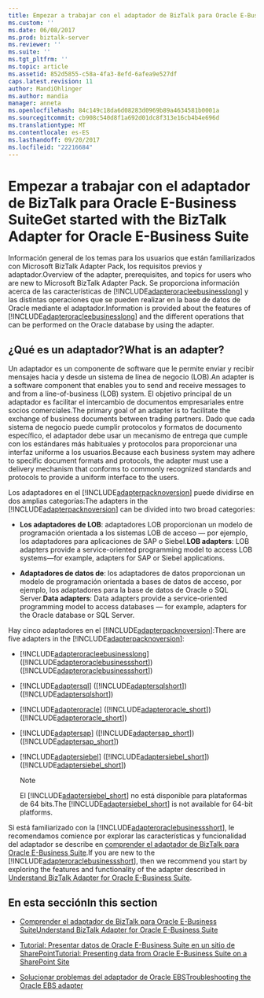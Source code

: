 ```yaml
---
title: Empezar a trabajar con el adaptador de BizTalk para Oracle E-Business Suite | Documentos de Microsoft
ms.custom: ''
ms.date: 06/08/2017
ms.prod: biztalk-server
ms.reviewer: ''
ms.suite: ''
ms.tgt_pltfrm: ''
ms.topic: article
ms.assetid: 852d5855-c58a-4fa3-8efd-6afea9e527df
caps.latest.revision: 11
author: MandiOhlinger
ms.author: mandia
manager: anneta
ms.openlocfilehash: 84c149c18da6d08283d0969b89a4634581b0001a
ms.sourcegitcommit: cb908c540d8f1a692d01dc8f313e16cb4b4e696d
ms.translationtype: MT
ms.contentlocale: es-ES
ms.lasthandoff: 09/20/2017
ms.locfileid: "22216684"
---
```

# <a name="get-started-with-the-biztalk-adapter-for-oracle-e-business-suite"></a><span data-ttu-id="c8510-102">Empezar a trabajar con el adaptador de BizTalk para Oracle E-Business Suite</span><span class="sxs-lookup"><span data-stu-id="c8510-102">Get started with the BizTalk Adapter for Oracle E-Business Suite</span></span>
<span data-ttu-id="c8510-103">Información general de los temas para los usuarios que están familiarizados con Microsoft BizTalk Adapter Pack, los requisitos previos y adaptador.</span><span class="sxs-lookup"><span data-stu-id="c8510-103">Overview of the adapter, prerequisites, and topics for users who are new to Microsoft BizTalk Adapter Pack.</span></span> <span data-ttu-id="c8510-104">Se proporciona información acerca de las características de [!INCLUDE[adapteroracleebusinesslong](../../includes/adapteroracleebusinesslong-md.md)] y las distintas operaciones que se pueden realizar en la base de datos de Oracle mediante el adaptador.</span><span class="sxs-lookup"><span data-stu-id="c8510-104">Information is provided about the features of [!INCLUDE[adapteroracleebusinesslong](../../includes/adapteroracleebusinesslong-md.md)] and the different operations that can be performed on the Oracle database by using the adapter.</span></span>  
  
## <a name="what-is-an-adapter"></a><span data-ttu-id="c8510-105">¿Qué es un adaptador?</span><span class="sxs-lookup"><span data-stu-id="c8510-105">What is an adapter?</span></span>  
  
 <span data-ttu-id="c8510-106">Un adaptador es un componente de software que le permite enviar y recibir mensajes hacia y desde un sistema de línea de negocio (LOB).</span><span class="sxs-lookup"><span data-stu-id="c8510-106">An adapter is a software component that enables you to send and receive messages to and from a line-of-business (LOB) system.</span></span> <span data-ttu-id="c8510-107">El objetivo principal de un adaptador es facilitar el intercambio de documentos empresariales entre socios comerciales.</span><span class="sxs-lookup"><span data-stu-id="c8510-107">The primary goal of an adapter is to facilitate the exchange of business documents between trading partners.</span></span> <span data-ttu-id="c8510-108">Dado que cada sistema de negocio puede cumplir protocolos y formatos de documento específico, el adaptador debe usar un mecanismo de entrega que cumple con los estándares más habituales y protocolos para proporcionar una interfaz uniforme a los usuarios.</span><span class="sxs-lookup"><span data-stu-id="c8510-108">Because each business system may adhere to specific document formats and protocols, the adapter must use a delivery mechanism that conforms to commonly recognized standards and protocols to provide a uniform interface to the users.</span></span>  
  
 <span data-ttu-id="c8510-109">Los adaptadores en el [!INCLUDE[adapterpacknoversion](../../includes/adapterpacknoversion-md.md)] puede dividirse en dos amplias categorías:</span><span class="sxs-lookup"><span data-stu-id="c8510-109">The adapters in the [!INCLUDE[adapterpacknoversion](../../includes/adapterpacknoversion-md.md)] can be divided into two broad categories:</span></span>  
  
-   <span data-ttu-id="c8510-110">**Los adaptadores de LOB**: adaptadores LOB proporcionan un modelo de programación orientada a los sistemas LOB de acceso — por ejemplo, los adaptadores para aplicaciones de SAP o Siebel.</span><span class="sxs-lookup"><span data-stu-id="c8510-110">**LOB adapters**: LOB adapters provide a service-oriented programming model to access LOB systems—for example, adapters for SAP or Siebel applications.</span></span>  
  
-   <span data-ttu-id="c8510-111">**Adaptadores de datos de**: los adaptadores de datos proporcionan un modelo de programación orientada a bases de datos de acceso, por ejemplo, los adaptadores para la base de datos de Oracle o SQL Server.</span><span class="sxs-lookup"><span data-stu-id="c8510-111">**Data adapters**: Data adapters provide a service-oriented programming model to access databases — for example, adapters for the Oracle database or SQL Server.</span></span>  
  
 <span data-ttu-id="c8510-112">Hay cinco adaptadores en el [!INCLUDE[adapterpacknoversion](../../includes/adapterpacknoversion-md.md)]:</span><span class="sxs-lookup"><span data-stu-id="c8510-112">There are five adapters in the [!INCLUDE[adapterpacknoversion](../../includes/adapterpacknoversion-md.md)]:</span></span>  
  
-   [!INCLUDE[adapteroracleebusinesslong](../../includes/adapteroracleebusinesslong-md.md)]<span data-ttu-id="c8510-113"> ([!INCLUDE[adapteroraclebusinessshort](../../includes/adapteroraclebusinessshort-md.md)])</span><span class="sxs-lookup"><span data-stu-id="c8510-113"> ([!INCLUDE[adapteroraclebusinessshort](../../includes/adapteroraclebusinessshort-md.md)])</span></span>  
  
-   [!INCLUDE[adaptersql](../../includes/adaptersql-md.md)]<span data-ttu-id="c8510-114"> ([!INCLUDE[adaptersqlshort](../../includes/adaptersqlshort-md.md)])</span><span class="sxs-lookup"><span data-stu-id="c8510-114"> ([!INCLUDE[adaptersqlshort](../../includes/adaptersqlshort-md.md)])</span></span>  
  
-   [!INCLUDE[adapteroracle](../../includes/adapteroracle-md.md)]<span data-ttu-id="c8510-115"> ([!INCLUDE[adapteroracle_short](../../includes/adapteroracle-short-md.md)])</span><span class="sxs-lookup"><span data-stu-id="c8510-115"> ([!INCLUDE[adapteroracle_short](../../includes/adapteroracle-short-md.md)])</span></span>  
  
-   [!INCLUDE[adaptersap](../../includes/adaptersap-md.md)]<span data-ttu-id="c8510-116"> ([!INCLUDE[adaptersap_short](../../includes/adaptersap-short-md.md)])</span><span class="sxs-lookup"><span data-stu-id="c8510-116"> ([!INCLUDE[adaptersap_short](../../includes/adaptersap-short-md.md)])</span></span>  
  
-   [!INCLUDE[adaptersiebel](../../includes/adaptersiebel-md.md)]<span data-ttu-id="c8510-117"> ([!INCLUDE[adaptersiebel_short](../../includes/adaptersiebel-short-md.md)])</span><span class="sxs-lookup"><span data-stu-id="c8510-117"> ([!INCLUDE[adaptersiebel_short](../../includes/adaptersiebel-short-md.md)])</span></span>  
  
    > [!NOTE]
    >  <span data-ttu-id="c8510-118">El [!INCLUDE[adaptersiebel_short](../../includes/adaptersiebel-short-md.md)] no está disponible para plataformas de 64 bits.</span><span class="sxs-lookup"><span data-stu-id="c8510-118">The [!INCLUDE[adaptersiebel_short](../../includes/adaptersiebel-short-md.md)] is not available for 64-bit platforms.</span></span>  
  
 <span data-ttu-id="c8510-119">Si está familiarizado con la [!INCLUDE[adapteroraclebusinessshort](../../includes/adapteroraclebusinessshort-md.md)], le recomendamos comience por explorar las características y funcionalidad del adaptador se describe en [comprender el adaptador de BizTalk para Oracle E-Business Suite](../../adapters-and-accelerators/adapter-oracle-ebs/understand-biztalk-adapter-for-oracle-e-business-suite.md).</span><span class="sxs-lookup"><span data-stu-id="c8510-119">If you are new to the [!INCLUDE[adapteroraclebusinessshort](../../includes/adapteroraclebusinessshort-md.md)], then we recommend you start by exploring the features and functionality of the adapter described in [Understand BizTalk Adapter for Oracle E-Business Suite](../../adapters-and-accelerators/adapter-oracle-ebs/understand-biztalk-adapter-for-oracle-e-business-suite.md).</span></span>  
  
## <a name="in-this-section"></a><span data-ttu-id="c8510-120">En esta sección</span><span class="sxs-lookup"><span data-stu-id="c8510-120">In this section</span></span>  
  
-   [<span data-ttu-id="c8510-121">Comprender el adaptador de BizTalk para Oracle E-Business Suite</span><span class="sxs-lookup"><span data-stu-id="c8510-121">Understand BizTalk Adapter for Oracle E-Business Suite</span></span>](../../adapters-and-accelerators/adapter-oracle-ebs/understand-biztalk-adapter-for-oracle-e-business-suite.md)  
  
-   [<span data-ttu-id="c8510-122">Tutorial: Presentar datos de Oracle E-Business Suite en un sitio de SharePoint</span><span class="sxs-lookup"><span data-stu-id="c8510-122">Tutorial: Presenting data from Oracle E-Business Suite on a SharePoint Site</span></span>](Tutorial:%20Presenting%20Data%20from%20Oracle%20E-Business%20Suite%20on%20a%20SharePoint%20Site.md)
  
- [<span data-ttu-id="c8510-123">Solucionar problemas del adaptador de Oracle EBS</span><span class="sxs-lookup"><span data-stu-id="c8510-123">Troubleshooting the Oracle EBS adapter</span></span>](../../adapters-and-accelerators/adapter-oracle-ebs/troubleshooting-the-oracle-ebs-adapter.md)